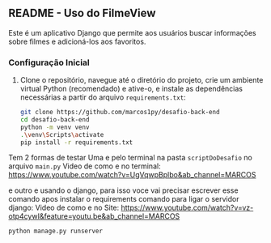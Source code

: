 ## README - Uso do FilmeView

Este é um aplicativo Django que permite aos usuários buscar informações sobre filmes e adicioná-los aos favoritos.

### Configuração Inicial

1. Clone o repositório, navegue até o diretório do projeto, crie um ambiente virtual Python (recomendado) e ative-o, e instale as dependências necessárias a partir do arquivo `requirements.txt`:

   ```bash
   git clone https://github.com/marcos1py/desafio-back-end
   cd desafio-back-end
   python -m venv venv
   .\venv\Scripts\activate
   pip install -r requirements.txt

Tem 2 formas de testar
Uma e pelo terminal na pasta `scriptDoDesafio` no arquivo `main.py` 
Video de como e no terminal: https://www.youtube.com/watch?v=UgVqwpBplbo&ab_channel=MARCOS

e outro e usando o django, para isso voce vai precisar escrever esse comando apos instalar o requirements
comando para ligar o servidor django:
Video de como e no Site: https://www.youtube.com/watch?v=vz-otp4cywI&feature=youtu.be&ab_channel=MARCOS
   ```bash
   python manage.py runserver      
